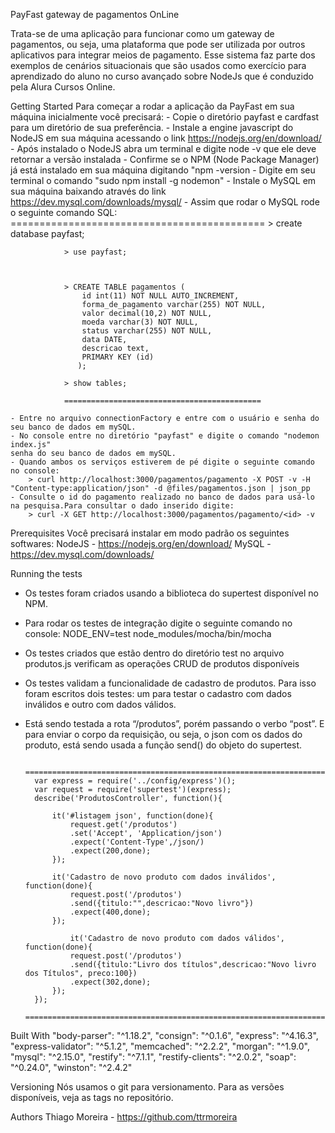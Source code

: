 PayFast gateway de pagamentos OnLine

Trata-se de uma aplicação para funcionar como um gateway de pagamentos, ou seja, uma plataforma que pode ser utilizada por outros aplicativos para integrar meios de pagamento. Esse sistema faz parte dos exemplos de cenários situacionais que são usados como exercício para aprendizado do aluno no curso avançado sobre NodeJs que é conduzido pela Alura Cursos Online.

Getting Started
Para começar a rodar a aplicação da PayFast em sua máquina inicialmente você precisará:
	- Copie o diretório payfast e cardfast para um diretório de sua preferência.
	- Instale a engine javascript do NodeJS em sua máquina acessando o link https://nodejs.org/en/download/
	- Após instalado o NodeJS abra um terminal e digite node -v que ele deve retornar a versão instalada
	- Confirme se o NPM (Node Package Manager) já está instalado em sua máquina digitando "npm -version
	- Digite em seu terminal o comando "sudo npm install -g nodemon"
	- Instale o MySQL em sua máquina baixando através do link https://dev.mysql.com/downloads/mysql/
	- Assim que rodar o MySQL rode o seguinte comando SQL: 
				============================================
				> create database payfast;
    			
    			> use payfast;
				
				

				> CREATE TABLE pagamentos (
        			id int(11) NOT NULL AUTO_INCREMENT,
			       	forma_de_pagamento varchar(255) NOT NULL,
			       	valor decimal(10,2) NOT NULL,
			       	moeda varchar(3) NOT NULL,
			       	status varchar(255) NOT NULL,
			       	data DATE,
			       	descricao text,
			        PRIMARY KEY (id)
			       );

  				> show tables;

  				============================================

    - Entre no arquivo connectionFactory e entre com o usuário e senha do seu banco de dados em mySQL.
	- No console entre no diretório "payfast" e digite o comando "nodemon index.js"
	senha do seu banco de dados em mySQL.
	- Quando ambos os serviços estiverem de pé digite o seguinte comando no console:
		> curl http://localhost:3000/pagamentos/pagamento -X POST -v -H "Content-type:application/json" -d @files/pagamentos.json | json_pp
	- Consulte o id do pagamento realizado no banco de dados para usá-lo na pesquisa.Para consultar o dado inserido digite:
		> curl -X GET http://localhost:3000/pagamentos/pagamento/<id> -v 


Prerequisites
Você precisará instalar em modo padrão os seguintes softwares:
NodeJS - https://nodejs.org/en/download/
MySQL - https://dev.mysql.com/downloads/



Running the tests
- Os testes foram criados usando a biblioteca do supertest disponível no NPM.
- Para rodar os testes de integração digite o seguinte comando no console:
			NODE_ENV=test node_modules/mocha/bin/mocha	 


- Os testes criados que estão dentro do diretório test no arquivo produtos.js verificam as operações CRUD de produtos disponíveis

- Os testes validam a funcionalidade de cadastro de produtos. Para isso foram escritos dois testes: um para testar o cadastro com dados inválidos e outro com dados válidos.

- Está sendo testada a rota “/produtos”, porém passando o verbo “post”. E para enviar o corpo da requisição, ou seja, o json com os dados do produto, está sendo usada a função send() do objeto do supertest.


		=========================================================================================
		var express = require('../config/express')();
		var request = require('supertest')(express);
		describe('ProdutosController', function(){

			it('#listagem json', function(done){
				request.get('/produtos')
				.set('Accept', 'Application/json')
				.expect('Content-Type',/json/)
				.expect(200,done);
			});

			it('Cadastro de novo produto com dados inválidos', function(done){
				request.post('/produtos')
				.send({titulo:"",descricao:"Novo livro"})
				.expect(400,done);
			});

				it('Cadastro de novo produto com dados válidos', function(done){
				request.post('/produtos')
				.send({titulo:"Livro dos títulos",descricao:"Novo livro dos Títulos", preco:100})
				.expect(302,done);
			});
		});
		=========================================================================================


Built With
    "body-parser": "^1.18.2",
    "consign": "^0.1.6",
    "express": "^4.16.3",
    "express-validator": "^5.1.2",
    "memcached": "^2.2.2",
    "morgan": "^1.9.0",
    "mysql": "^2.15.0",
    "restify": "^7.1.1",
    "restify-clients": "^2.0.2",
    "soap": "^0.24.0",
    "winston": "^2.4.2"


Versioning
Nós usamos o git para versionamento. Para as versões disponíveis, veja as tags no repositório.

Authors
Thiago Moreira - https://github.com/ttrmoreira

